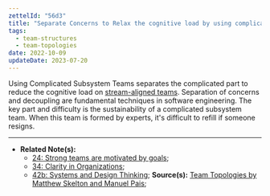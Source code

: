 ```yaml
---
zettelId: "56d3"
title: "Separate Concerns to Relax the cognitive load by using complicated subsystem teams"
tags:
  - team-structures
  - team-topologies
date: 2022-10-09
updateDate: 2023-07-20
---
```


Using Complicated Subsystem Teams separates the complicated part to reduce the cognitive load on [stream-aligned teams](/notes/56d1/). Separation of concerns and decoupling are fundamental techniques in software engineering. The key part and difficulty is the sustainability of a complicated subsystem team. When this team is formed by experts, it's difficult to refill if someone resigns.

---

- **Related Note(s):**
  - [24: Strong teams are motivated by goals](/notes/24/);
  - [34: Clarity in Organizations](/notes/34/);
  - [42b: Systems and Design Thinking](/notes/42b/);
**Source(s):** [Team Topologies by Matthew Skelton and Manuel Pais](/books/team-topologies-book-review-summary-and-notes/);
